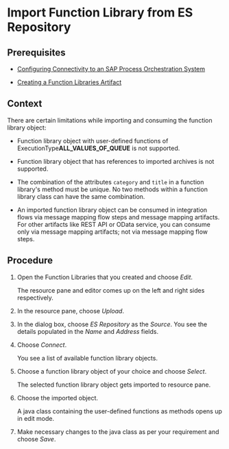 <!-- loiod6e758578666417e9c73a043315a9775 -->

# Import Function Library from ES Repository



<a name="loiod6e758578666417e9c73a043315a9775__prereq_kjm_4zv_4xb"/>

## Prerequisites

-   [Configuring Connectivity to an SAP Process Orchestration System](IntegrationSettings/configuring-connectivity-to-an-sap-process-orchestration-system-8c36fd2.md)

-   [Creating a Function Libraries Artifact](creating-a-function-libraries-artifact-950b897.md)




<a name="loiod6e758578666417e9c73a043315a9775__context_md3_fqw_pxb"/>

## Context

There are certain limitations while importing and consuming the function library object:

-   Function library object with user-defined functions of ExecutionType**ALL\_VALUES\_OF\_QUEUE** is not supported.

-   Function library object that has references to imported archives is not supported.

-   The combination of the attributes `category` and `title` in a function library's method must be unique. No two methods within a function library class can have the same combination.

-   An imported function library object can be consumed in integration flows via message mapping flow steps and message mapping artifacts. For other artifacts like REST API or OData service, you can consume only via message mapping artifacts; not via message mapping flow steps.




## Procedure

1.  Open the Function Libraries that you created and choose *Edit*.

    The resource pane and editor comes up on the left and right sides respectively.

2.  In the resource pane, choose *Upload*.

3.  In the dialog box, choose *ES Repository* as the *Source*. You see the details populated in the *Name* and *Address* fields.

4.  Choose *Connect*.

    You see a list of available function library objects.

5.  Choose a function library object of your choice and choose *Select*.

    The selected function library object gets imported to resource pane.

6.  Choose the imported object.

    A java class containing the user-defined functions as methods opens up in edit mode.

7.  Make necessary changes to the java class as per your requirement and choose *Save*.


